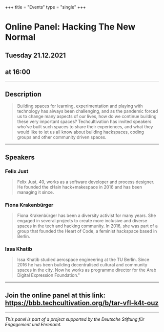 +++
title = "Events"
type = "single" 
+++
# **Online Panel: Hacking The New Normal**
## **Tuesday** 21.12.2021 
## at **16:00**
--- 
## Description

> Building spaces for learning, experimentation and playing with technology has always been challenging, and as the pandemic forced us to change many aspects of our lives, how do we continue building these very important spaces? Techcultivation has invited speakers who've built such spaces to share their experiences, and what they would like to let us all know about building hackspaces, coding groups and other community driven spaces. 
--- 

## Speakers

### **Felix Just**
> Felix Just, 40, works as a software developer and process designer. He founded the xHain hack+makespace in 2016 and has been managing it since.
### **Fiona Krakenbürger**
> Fiona Krakenbürger has been a diversity activist for many years. She engaged in several projects to create more inclusive and diverse spaces in the tech and hacking community. In 2016, she was part of a group that founded the Heart of Code, a feminist hackspace based in Berlin. 
### Issa Khatib
> Issa Khatib studied aerospace engineering at the TU Berlin. Since 2016 he has been building decentralised cultural and community spaces in the city. Now he works as programme director for the Arab Digital Expression Foundation."

---

## **Join the online panel at this link:** https://bbb.techcultivation.org/b/tar-vfl-k4t-ouz

---

*This panel is part of a project supported by the Deutsche Stiftung für Engagement und Ehrenamt.*
